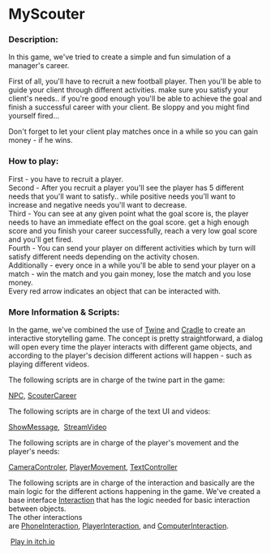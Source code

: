 <h1><strong>MyScouter</strong></h1>
<h3>Description:</h3>
<p dir="ltr">In this game, we've tried to create a simple and fun simulation of a manager's career.</p>
<p dir="ltr">First of all, you'll have to recruit a new football player. Then you'll be able to guide your client through different activities. make sure you satisfy your client's needs.. if you're good enough you'll be able to achieve the goal and finish a successful career with your client. Be sloppy and you might find yourself fired...</p>
<p dir="ltr">Don't forget to let your client play matches once in a while so you can gain money - if he wins.</p>
<h3>How to play:</h3>
<p>First - you have to recruit a player.<br />Second - After you recruit a player you'll see the player has 5 different needs that you'll want to satisfy.. while positive needs you'll want to increase and negative needs you'll want to decrease.<br />Third - You can see at any given point what the goal score is, the player needs to have an immediate effect on the goal score. get a high enough score and you finish your career successfully, reach a very low goal score and you'll get fired.<br />Fourth - You can send your player on different activities which by turn will satisfy different needs depending on the activity chosen.<br />Additionally - every once in a while you'll be able to send your player on a match - win the match and you gain money, lose the match and you lose money.<br />Every red arrow indicates an object that can be interacted with.</p>
<h3>More Information &amp; Scripts:</h3>
<p>In the game, we've combined the use of <a href="https://twinery.org/">Twine</a> and <a href="https://github.com/daterre/Cradle">Cradle</a> to create an interactive storytelling game. The concept is pretty straightforward, a dialog will open every time the player interacts with different game objects, and according to the player's decision different actions will happen - such as playing different videos.</p>
<p>The following scripts are in charge of the twine part in the game:</p>
<p><a href="MyScouter/Assets/Scripts/NPC.cs">NPC</a>,&nbsp;<a href="MyScouter/Assets/Scouter_Career.cs">ScouterCareer</a></p>
<p>The following scripts are in charge of the text UI and videos:</p>
<p><a href="MyScouter/Assets/Scripts/ShowMassage.cs">ShowMessage</a>, &nbsp;<a href="MyScouter/Assets/Scripts/StreamVideo.cs">StreamVideo</a></p>
<p>The following scripts are in charge of the player's movement and the player's needs:</p>
<p><a href="MyScouter/Assets/Scripts/controller/CameraControler.cs">CameraControler</a>,&nbsp;<a href="MyScouter/Assets/Scripts/controller/PlayerMovement.cs">PlayerMovement</a>,&nbsp;<a href="MyScouter/Assets/Scripts/controller/TextController.cs">TextController</a></p>
<p>The following scripts are in charge of the interaction and basically are the main logic for the different actions happening in the game. We've created a base interface <a href="MyScouter/Assets/Scripts/Interaction/Interaction.cs">Interaction</a>&nbsp;that has the logic needed for basic interaction between objects.<br />The other interactions are&nbsp;<a href="MyScouter/Assets/Scripts/Interaction/PhoneInteraction.cs">PhoneInteraction</a>,&nbsp;<a href="MyScouter/Assets/Scripts/Interaction/PlayerInteraction.cs">PlayerInteraction</a>,&nbsp;and&nbsp;<a href="MyScouter/Assets/Scripts/Interaction/ComputerInteraction.cs">ComputerInteraction</a>.</p>
<p>&nbsp;<a href="https://mosheelhadad.itch.io/myscouter">Play in itch.io</a></p>

